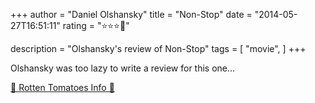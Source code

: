 +++
author = "Daniel Olshansky"
title = "Non-Stop"
date = "2014-05-27T16:51:11"
rating = "⭐⭐⭐🌟"

description = "Olshansky's review of Non-Stop"
tags = [
    "movie",
]
+++


Olshansky was too lazy to write a review for this one...

[🍅 Rotten Tomatoes Info 🍅](https://www.rottentomatoes.com//m/non_stop_2013)